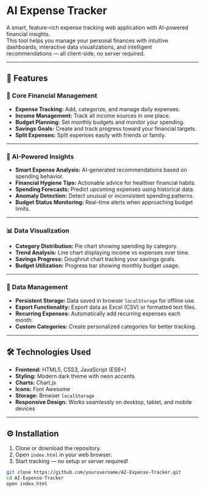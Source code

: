 # AI Expense Tracker

A smart, feature-rich expense tracking web application with AI-powered financial insights.  
This tool helps you manage your personal finances with intuitive dashboards, interactive data visualizations, and intelligent recommendations — all client-side, no server required.

---

## 🚀 Features

### 🧾 Core Financial Management
- **Expense Tracking:** Add, categorize, and manage daily expenses.  
- **Income Management:** Track all income sources in one place.  
- **Budget Planning:** Set monthly budgets and monitor your spending.  
- **Savings Goals:** Create and track progress toward your financial targets.  
- **Split Expenses:** Split expenses easily with friends or family.

---

### 🤖 AI-Powered Insights
- **Smart Expense Analysis:** AI-generated recommendations based on spending behavior.  
- **Financial Hygiene Tips:** Actionable advice for healthier financial habits.  
- **Spending Forecasts:** Predict upcoming expenses using historical data.  
- **Anomaly Detection:** Detect unusual or inconsistent spending patterns.  
- **Budget Status Monitoring:** Real-time alerts when approaching budget limits.

---

### 📊 Data Visualization
- **Category Distribution:** Pie chart showing spending by category.  
- **Trend Analysis:** Line chart displaying income vs expenses over time.  
- **Savings Progress:** Doughnut chart tracking your savings goals.  
- **Budget Utilization:** Progress bar showing monthly budget usage.

---

### 💾 Data Management
- **Persistent Storage:** Data saved in browser `localStorage` for offline use.  
- **Export Functionality:** Export data as Excel (CSV) or formatted text files.  
- **Recurring Expenses:** Automatically add recurring expenses each month.  
- **Custom Categories:** Create personalized categories for better tracking.

---

## 🛠️ Technologies Used
- **Frontend:** HTML5, CSS3, JavaScript (ES6+)  
- **Styling:** Modern dark theme with neon accents  
- **Charts:** Chart.js  
- **Icons:** Font Awesome  
- **Storage:** Browser `localStorage`  
- **Responsive Design:** Works seamlessly on desktop, tablet, and mobile devices

---

## ⚙️ Installation
1. Clone or download the repository.  
2. Open `index.html` in your web browser.  
3. Start tracking — no setup or server required!

```bash
git clone https://github.com/yourusername/AI-Expense-Tracker.git
cd AI-Expense-Tracker
open index.html
